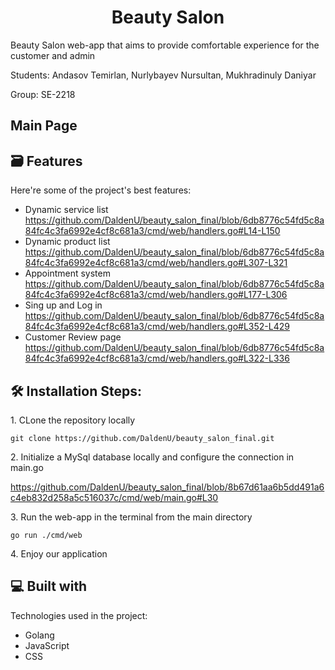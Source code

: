 <h1 align="center" id="title">Beauty Salon</h1>

<p id="description">Beauty Salon web-app that aims to provide comfortable experience for the customer and admin</p>

<p>Students: Andasov Temirlan, Nurlybayev Nursultan, Mukhradinuly Daniyar</p>  
<p>Group: SE-2218</p>

<h2>Main Page</h2>


<h2>🗃 Features</h2>

Here're some of the project's best features:

*   Dynamic service list
    https://github.com/DaldenU/beauty_salon_final/blob/6db8776c54fd5c8a84fc4c3fa6992e4cf8c681a3/cmd/web/handlers.go#L14-L150
*   Dynamic product list
    https://github.com/DaldenU/beauty_salon_final/blob/6db8776c54fd5c8a84fc4c3fa6992e4cf8c681a3/cmd/web/handlers.go#L307-L321
*   Appointment system
    https://github.com/DaldenU/beauty_salon_final/blob/6db8776c54fd5c8a84fc4c3fa6992e4cf8c681a3/cmd/web/handlers.go#L177-L306
*   Sing up and Log in
    https://github.com/DaldenU/beauty_salon_final/blob/6db8776c54fd5c8a84fc4c3fa6992e4cf8c681a3/cmd/web/handlers.go#L352-L429
*   Customer Review page
    https://github.com/DaldenU/beauty_salon_final/blob/6db8776c54fd5c8a84fc4c3fa6992e4cf8c681a3/cmd/web/handlers.go#L322-L336

<h2>🛠️ Installation Steps:</h2>

<p>1. CLone the repository locally</p>

```
git clone https://github.com/DaldenU/beauty_salon_final.git
```

<p>2. Initialize a MySql database locally and configure the connection in main.go</p>

https://github.com/DaldenU/beauty_salon_final/blob/8b67d61aa6b5dd491a6c4eb832d258a5c516037c/cmd/web/main.go#L30

<p>3. Run the web-app in the terminal from the main directory</p>

```
go run ./cmd/web
```

<p>4. Enjoy our application</p>

  
  
<h2>💻 Built with</h2>

Technologies used in the project:

*   Golang
*   JavaScript
*   CSS
